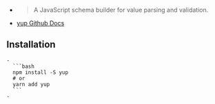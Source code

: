 -
  >A JavaScript schema builder for value parsing and validation.
- [yup Github Docs](https://github.com/jquense/yup)
## Installation
	-
	  ```bash
	  npm install -S yup
	  # or
	  yarn add yup
	  ```
	-